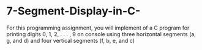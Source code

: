 # 7-Segment-Display-in-C-
For this programming assignment, you will implement of a C program for printing digits 0, 1,
2, . . . , 9 on console using three horizontal segments (a, g, and d) and four vertical segments
(f, b, e, and c) 
